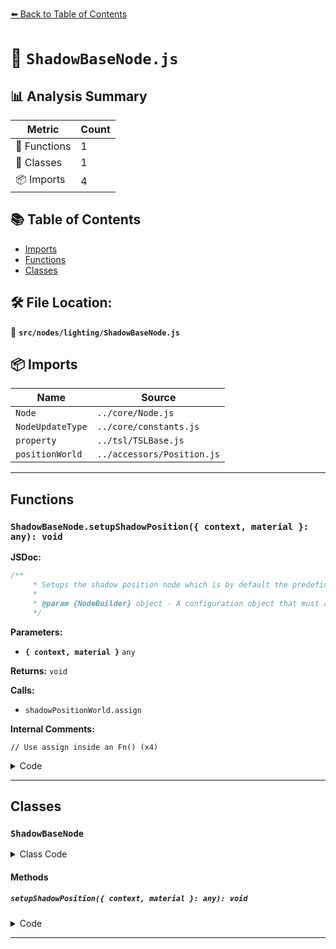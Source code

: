 [⬅️ Back to Table of Contents](../../../index.md)

# 📄 `ShadowBaseNode.js`

## 📊 Analysis Summary

| Metric | Count |
|--------|-------|
| 🔧 Functions | 1 |
| 🧱 Classes | 1 |
| 📦 Imports | 4 |

## 📚 Table of Contents

- [Imports](#imports)
- [Functions](#functions)
- [Classes](#classes)

## 🛠️ File Location:
📂 **`src/nodes/lighting/ShadowBaseNode.js`**

## 📦 Imports

| Name | Source |
|------|--------|
| `Node` | `../core/Node.js` |
| `NodeUpdateType` | `../core/constants.js` |
| `property` | `../tsl/TSLBase.js` |
| `positionWorld` | `../accessors/Position.js` |


---

## Functions

### `ShadowBaseNode.setupShadowPosition({ context, material }: any): void`

**JSDoc:**
```typescript
/**
	 * Setups the shadow position node which is by default the predefined TSL node object `shadowPositionWorld`.
	 *
	 * @param {NodeBuilder} object - A configuration object that must at least hold a material reference.
	 */
```

**Parameters:**

- **`{ context, material }`** `any`

**Returns:** `void`

**Calls:**

- `shadowPositionWorld.assign`

**Internal Comments:**
```
// Use assign inside an Fn() (x4)
```

<details><summary>Code</summary>

```typescript
setupShadowPosition( { context, material } ) {

		// Use assign inside an Fn()

		shadowPositionWorld.assign( material.receivedShadowPositionNode || context.shadowPositionWorld || positionWorld );

	}
```
</details>


---

## Classes

### `ShadowBaseNode`

<details><summary>Class Code</summary>

```ts
class ShadowBaseNode extends Node {

	static get type() {

		return 'ShadowBaseNode';

	}

	/**
	 * Constructs a new shadow base node.
	 *
	 * @param {Light} light - The shadow casting light.
	 */
	constructor( light ) {

		super();

		/**
		 * The shadow casting light.
		 *
		 * @type {Light}
		 */
		this.light = light;

		/**
		 * Overwritten since shadows are updated by default per render.
		 *
		 * @type {string}
		 * @default 'render'
		 */
		this.updateBeforeType = NodeUpdateType.RENDER;

		/**
		 * This flag can be used for type testing.
		 *
		 * @type {boolean}
		 * @readonly
		 * @default true
		 */
		this.isShadowBaseNode = true;

	}

	/**
	 * Setups the shadow position node which is by default the predefined TSL node object `shadowPositionWorld`.
	 *
	 * @param {NodeBuilder} object - A configuration object that must at least hold a material reference.
	 */
	setupShadowPosition( { context, material } ) {

		// Use assign inside an Fn()

		shadowPositionWorld.assign( material.receivedShadowPositionNode || context.shadowPositionWorld || positionWorld );

	}

}
```
</details>

#### Methods

##### `setupShadowPosition({ context, material }: any): void`

<details><summary>Code</summary>

```ts
setupShadowPosition( { context, material } ) {

		// Use assign inside an Fn()

		shadowPositionWorld.assign( material.receivedShadowPositionNode || context.shadowPositionWorld || positionWorld );

	}
```
</details>


---